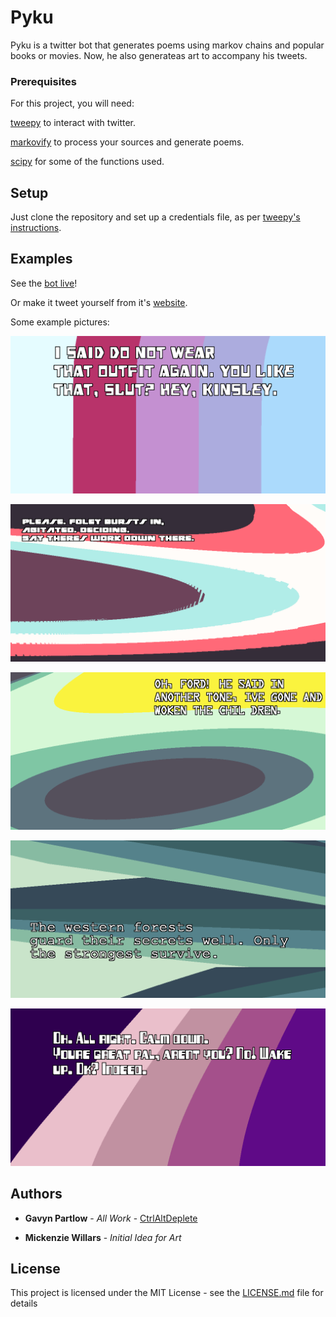 # Pyku

Pyku is a twitter bot that generates poems using markov chains and popular books or movies. Now, he also generateas art to accompany his tweets.

### Prerequisites

For this project, you will need:

[tweepy](https://github.com/tweepy/tweepy) to interact with twitter.

[markovify](https://github.com/jsvine/markovify) to process your sources and generate poems.

[scipy](https://www.scipy.org/install.html) for some of the functions used.

## Setup

Just clone the repository and set up a credentials file, as per [tweepy's instructions](https://github.com/tweepy/tweepy).

## Examples

See the [bot live](https://twitter.com/PythonHaiku)!

Or make it tweet yourself from it's [website](https://pyku.gavyn.com).

Some example pictures:

![American Psycho](exampleImages/test-AmericanPsycho.png)

![Batman](exampleImages/test-Batman.png)

![Brave New World](exampleImages/test-BraveNewWorld.png)

![Dota2Lore](exampleImages/test-Dota2Lore.png)

![Shrek](exampleImages/test-Shrek.png)

## Authors

* **Gavyn Partlow** - *All Work* - [CtrlAltDeplete](https://github.com/CtrlAltDeplete)

* **Mickenzie Willars** - *Initial Idea for Art*

## License

This project is licensed under the MIT License - see the [LICENSE.md](LICENSE.md) file for details
